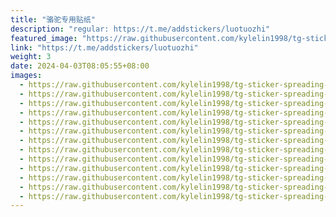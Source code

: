 ```yaml
---
title: "骆驼专用贴纸"
description: "regular: https://t.me/addstickers/luotuozhi"
featured_image: "https://raw.githubusercontent.com/kylelin1998/tg-sticker-spreading-worldwide-images/main/img/aa5627a8-1654-4b57-a67e-d8274086efc7.jpg"
link: "https://t.me/addstickers/luotuozhi"
weight: 3
date: 2024-04-03T08:05:55+08:00
images:
  - https://raw.githubusercontent.com/kylelin1998/tg-sticker-spreading-worldwide-images/main/img/aa5627a8-1654-4b57-a67e-d8274086efc7.jpg
  - https://raw.githubusercontent.com/kylelin1998/tg-sticker-spreading-worldwide-images/main/img/2942c776-dcac-4fea-95ac-cff94dea025b.jpg
  - https://raw.githubusercontent.com/kylelin1998/tg-sticker-spreading-worldwide-images/main/img/919350ae-2a13-4fa7-ac2e-556fdeeee270.jpg
  - https://raw.githubusercontent.com/kylelin1998/tg-sticker-spreading-worldwide-images/main/img/8ceb7b54-bead-4cc8-b14e-f4addcb65152.jpg
  - https://raw.githubusercontent.com/kylelin1998/tg-sticker-spreading-worldwide-images/main/img/4b5cc502-003d-4de0-aefe-af6be74a11a4.jpg
  - https://raw.githubusercontent.com/kylelin1998/tg-sticker-spreading-worldwide-images/main/img/6f3a1ddd-8c81-4244-b624-ae8c17d068da.jpg
  - https://raw.githubusercontent.com/kylelin1998/tg-sticker-spreading-worldwide-images/main/img/7f2f9354-1417-4b5b-87c8-0acd4d61dead.jpg
  - https://raw.githubusercontent.com/kylelin1998/tg-sticker-spreading-worldwide-images/main/img/f521b47c-f0c0-45d6-88b3-6e094acd1dd6.jpg
  - https://raw.githubusercontent.com/kylelin1998/tg-sticker-spreading-worldwide-images/main/img/ac550ca2-6328-4dfe-8794-7deb55c7f4cc.jpg
  - https://raw.githubusercontent.com/kylelin1998/tg-sticker-spreading-worldwide-images/main/img/989d9068-a43a-4eaf-9c44-dc332fefd795.jpg
  - https://raw.githubusercontent.com/kylelin1998/tg-sticker-spreading-worldwide-images/main/img/fa341861-fcb9-41f9-9a1f-aca2a715f1ef.jpg
  - https://raw.githubusercontent.com/kylelin1998/tg-sticker-spreading-worldwide-images/main/img/bbf2696b-e8fd-495c-b1ce-691c9a47d998.jpg
  - https://raw.githubusercontent.com/kylelin1998/tg-sticker-spreading-worldwide-images/main/img/daab8e87-a8f2-4ee5-b1a3-5c3871e011ce.jpg
---
```

